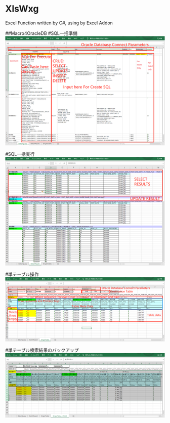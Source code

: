 # XlsWxg
Excel Function written by C#, using by Excel Addon

##Macro4OracleDB
#SQL一括準備
![SQL一括準備](BatchQuery.png)

#SQL一括実行
![SQL一括実行結果](BatchResult.png "一括実行結果")

#単テーブル操作
![SQL単テーブル](SingleTable.png "単テーブル操作")

#単テーブル検索結果のバックアップ
![SQL単テーブルバックアップ](backup.png "単テーブル結果バックアップ")
